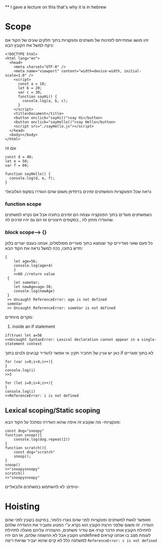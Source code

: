 \*\* I gave a lecture on this that's why it is in hebrew

# Scope

זהו מושג שמתייחס לזמינות של משתנים ופונקציות בתוך חלקים שונים של הקוד
אם ניקח למשל את הקובץ הבא:

```
<!DOCTYPE html>
<html lang="en">
  <head>
    <meta charset="UTF-8" />
    <meta name="viewport" content="width=device-width, initial-scale=1.0" />
    <script>
      const a = 10;
      let b = 20;
      var c = 30;
      function sayHi() {
        console.log(a, b, c);
      }
    </script>
    <title>Document</title>
    <button onclick="sayHi()">say Hi</button>
    <button onclick="sayHello()">say Hello</button>
    <script src="./sayHello.js"></script>
  </head>
  <body></body>
</html>

```

וגם זה

```
const d = 40;
let e = 50;
var f = 60;

function sayHello() {
  console.log(d, e, f);
}

```

נראה שכל הפונקציות והמשתנים זמינים בדפדפן משום שהם הוגדרו בסקופ הגלובאלי

### function scope

כשמשתנים מוגדים בתוך הפונקציה עצמה הם זמינים בתוכה אבל אם נקרא למשתנים שהוגדרו מחוץ לה , בסקופים חיצוניים אז הם גם יהיו זמינים לה.

### block scope--> {}

כל פעם שאני מגדירים קוד שנמצא בתוך סוגריים מסולסלים, אנחנו בעצם יוצרים בלוק חדש
בתוכו, ככה למשל נראה את הקוד הבא:

```
{
    let age=56;
    console.log(age+4)
    }
    >>60 //return value
 {
    let someVar;
    let newAge=age-30;
    console.log(newAge)
 }
 >> Uncaught ReferenceError: age is not defined
 someVar
 >> Uncaught ReferenceError: someVar is not defined

```

מקרים מיוחדים:

1. inside an if statement

```
if(true) let a=56
>>Uncaught SyntaxError: Lexical declaration cannot appear in a single-statement context
```

כאן יש עניין של תחביר תקין: אי אפשר להגדיר קבועים ולטים בתוך
if
לא בתוך סוגריים

```
for (var i=0;i<4;i++){
}
console.log(i)
>>3
```

```
for (let i=0;i<4;i++){
}
console.log(i)
>>ReferenceError: i is not defined
```

## Lexical scoping/Static scoping

פונקציות- מה שקובע זה איפה שהוא הוגדרה
נסתכל על הקוד הבא:

```
const dog="snoopy"
function snoop(){
    console.log(dog.repeat(2))
}
function scratch(){
    const dog="scratch"
    snoop();
}
snoop()
>>"snoopysnoopy"
scratch()
>>"snoopysnoopy"
```
טיפים:
לא להשתמש במשתנים גלובאליים- 

# Hoisting
מאפשר לגשת למשתנים ופונקציות לפני שהם נוצרו כלומר, במיקום בקובץ לפני שהם הוגדרו.
זה משום שלפני הרצת הקובץ הוא נקרא ע"י המנוע ומעביר את ההגדרה שלהם לתחילת הקובץ
אותו הדבר קורה אם נגדיר משתנים, ההצהרה עליהם מועלה לתחילת הקובץ אבל לא ההשמה שלהם, אז הם יהיו 
undefined
לעומת מצב בו אנחנו קוראים למשתנה כלל לא קיים שהוא יעביר שגיאת ריצה
`ReferenceError: c is not defined`
